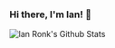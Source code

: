 ### Hi there, I'm Ian! 👋



![Ian Ronk's Github Stats](https://github-readme-stats.vercel.app/api?username=werdert45&show_icons=true&theme=dracula)
